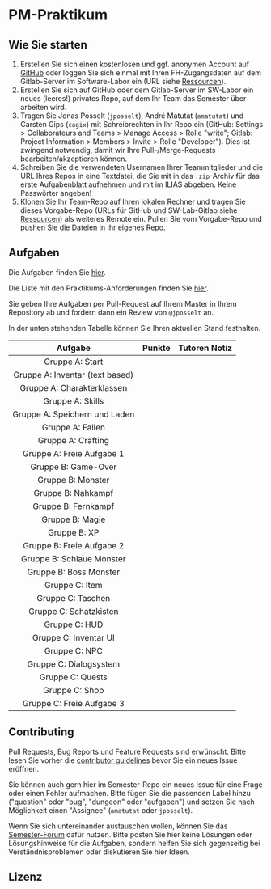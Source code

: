 # PM-Praktikum

## Wie Sie starten

1.  Erstellen Sie sich einen kostenlosen und ggf. anonymen Account auf [GitHub](https://github.com/)
    oder loggen Sie sich einmal mit Ihren FH-Zugangsdaten auf dem Gitlab-Server im Software-Labor
    ein (URL siehe [Ressourcen](https://nbl.fh-bielefeld.de/elearning/data/FH-Bielefeld/lm_data/lm_1271733/org/resources/)).
2.  Erstellen Sie sich auf GitHub oder dem Gitlab-Server im SW-Labor ein neues (leeres!) privates Repo,
    auf dem Ihr Team das Semester über arbeiten wird.
3.  Tragen Sie Jonas Posselt (`jposselt`), André Matutat (`amatutat`) und Carsten Gips (`cagix`)
    mit Schreibrechten in Ihr Repo ein (GitHub: Settings > Collaborateurs and Teams > Manage Access > Rolle "write";
    Gitlab: Project Information > Members > Invite > Rolle "Developer").
    Dies ist zwingend notwendig, damit wir Ihre Pull-/Merge-Requests bearbeiten/akzeptieren
    können.
4.  Schreiben Sie die verwendeten Usernamen Ihrer Teammitglieder und die URL Ihres Repos in eine
    Textdatei, die Sie mit in das `.zip`-Archiv für das erste Aufgabenblatt aufnehmen und mit im ILIAS abgeben. Keine Passwörter
    angeben!
5.  Klonen Sie Ihr Team-Repo auf Ihren lokalen Rechner und tragen Sie dieses Vorgabe-Repo (URLs für GitHub und SW-Lab-Gitlab siehe
    [Ressourcen](https://nbl.fh-bielefeld.de/elearning/data/FH-Bielefeld/lm_data/lm_1271733/org/resources/)) als weiteres Remote ein. Pullen Sie
    vom Vorgabe-Repo und pushen Sie die Dateien in Ihr eigenes Repo.

## Aufgaben

Die Aufgaben finden Sie [hier](https://nbl.fh-bielefeld.de/elearning/data/FH-Bielefeld/lm_data/lm_1271733/assignments/). 

Die Liste mit den Praktikums-Anforderungen finden Sie [hier](https://nbl.fh-bielefeld.de/elearning/data/FH-Bielefeld/lm_data/lm_1271733/org/grading/). 

Sie geben Ihre Aufgaben per Pull-Request auf Ihrem Master in Ihrem Repository ab und fordern dann ein Review von `@jposselt` an.  

In der unten stehenden Tabelle können Sie Ihren aktuellen Stand festhalten. 


| Aufgabe                         | Punkte | Tutoren Notiz |
|:-------------------------------:|:------:|:-------------:|
| Gruppe A: Start                 |        |               |
| Gruppe A: Inventar (text based) |        |               |
| Gruppe A: Charakterklassen      |        |               |
| Gruppe A: Skills                |        |               |
| Gruppe A: Speichern und Laden   |        |               |
| Gruppe A: Fallen                |        |               |
| Gruppe A: Crafting              |        |               |
| Gruppe A: Freie Aufgabe 1       |        |               |
| Gruppe B: Game-Over             |        |               |
| Gruppe B: Monster               |        |               |
| Gruppe B: Nahkampf              |        |               |
| Gruppe B: Fernkampf             |        |               |
| Gruppe B: Magie                 |        |               |
| Gruppe B: XP                    |        |               |
| Gruppe B: Freie Aufgabe 2       |        |               |
| Gruppe B: Schlaue Monster       |        |               |
| Gruppe B: Boss Monster          |        |               |
| Gruppe C: Item                  |        |               |
| Gruppe C: Taschen               |        |               |
| Gruppe C: Schatzkisten          |        |               |
| Gruppe C: HUD                   |        |               |
| Gruppe C: Inventar UI           |        |               |
| Gruppe C: NPC                   |        |               |
| Gruppe C: Dialogsystem          |        |               |
| Gruppe C: Quests                |        |               |
| Gruppe C: Shop                  |        |               |
| Gruppe C: Freie Aufgabe 3       |        |               |


## Contributing

Pull Requests, Bug Reports und Feature Requests sind erwünscht. Bitte lesen Sie vorher die [contributor guidelines](https://github.com/PM-Dungeon/core/blob/master/CONTRIBUTING.md) bevor Sie ein neues Issue eröffnen. 

Sie können auch gern hier im Semester-Repo ein neues Issue für eine Frage oder einen Fehler aufmachen. Bitte fügen Sie die passenden Label hinzu ("question" oder "bug", "dungeon" oder "aufgaben") und setzen Sie nach Möglichkeit einen "Assignee" (`amatutat` oder `jposselt`).

Wenn Sie sich untereinander austauschen wollen, können Sie das [Semester-Forum](https://github.com/PM-Dungeon/pm-s22-vorgaben/discussions) dafür nutzen. Bitte posten Sie hier keine Lösungen oder Lösungshinweise für die Aufgaben, sondern helfen Sie sich gegenseitig bei Verständnisproblemen oder diskutieren Sie hier Ideen.

## Lizenz
